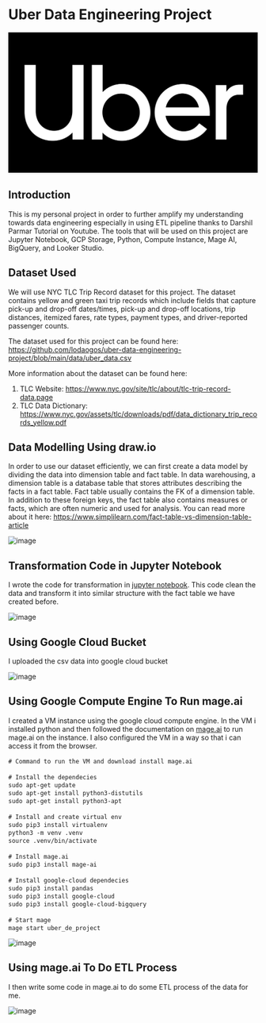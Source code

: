 # Uber Data Engineering Project

![Uber Logo](./assets/uber%20logo.jpg)

## Introduction

This is my personal project in order to further amplify my understanding towards data engineering especially in using ETL pipeline thanks to 
Darshil Parmar Tutorial on Youtube. The tools that will be used on this project are Jupyter Notebook, GCP Storage, Python, Compute Instance, Mage AI, BigQuery, and Looker Studio.

## Dataset Used

We will use NYC TLC Trip Record dataset for this project. The dataset contains yellow and green taxi trip records which include fields that capture pick-up and drop-off dates/times, pick-up and drop-off locations, trip distances, itemized fares, rate types, payment types, and driver-reported passenger counts.

The dataset used for this project can be found here: https://github.com/lodaogos/uber-data-engineering-project/blob/main/data/uber_data.csv

More information about the dataset can be found here:
1. TLC Website: https://www.nyc.gov/site/tlc/about/tlc-trip-record-data.page
2. TLC Data Dictionary: https://www.nyc.gov/assets/tlc/downloads/pdf/data_dictionary_trip_records_yellow.pdf

## Data Modelling Using draw.io
In order to use our dataset efficiently, we can first create a data model by dividing the data into dimension table and fact table. In data warehousing, a dimension table is a database table that stores attributes describing the facts in a fact table. Fact table usually contains the FK of a dimension table. In addition to these foreign keys, the fact table also contains measures or facts, which are often numeric and used for analysis. You can read more about it here: https://www.simplilearn.com/fact-table-vs-dimension-table-article

![image](https://github.com/user-attachments/assets/30ad8e50-a778-45c1-92b8-5b037d214470)

## Transformation Code in Jupyter Notebook
I wrote the code for transformation in [jupyter notebook](https://github.com/lodaogos/uber-data-engineering-project/blob/main/uber_transform.ipynb). This code clean the data and transform it into similar structure with the fact table we have created before.

![image](https://github.com/user-attachments/assets/166e3c59-e176-4c06-869f-29996ec65ff3)

## Using Google Cloud Bucket
I uploaded the csv data into google cloud bucket

![image](https://github.com/user-attachments/assets/a5bab96d-ab78-44ad-8e98-c058d73fe1fb)

## Using Google Compute Engine To Run mage.ai
I created a VM instance using the google cloud compute engine. In the VM i installed python and then followed the documentation on [mage.ai](https://github.com/mage-ai/mage-ai?tab=readme-ov-file#%EF%B8%8F-quick-start) to run mage.ai on the instance. I also configured the VM in a way so that i can access it from the browser.

```
# Command to run the VM and download install mage.ai

# Install the dependecies
sudo apt-get update
sudo apt-get install python3-distutils
sudo apt-get install python3-apt

# Install and create virtual env
sudo pip3 install virtualenv
python3 -m venv .venv
source .venv/bin/activate

# Install mage.ai
sudo pip3 install mage-ai

# Install google-cloud dependecies
sudo pip3 install pandas
sudo pip3 install google-cloud
sudo pip3 install google-cloud-bigquery

# Start mage
mage start uber_de_project
```

![image](https://github.com/user-attachments/assets/f50abf24-56d2-4d69-9b7a-61f63a7d49ad)

## Using mage.ai To Do ETL Process
I then write some code in mage.ai to do some ETL process of the data for me.

![image](https://github.com/user-attachments/assets/76482412-505a-4d19-8ace-984b3eb9dfac)









